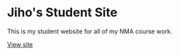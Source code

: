 # Jiho's Student Site

This is my student website for all of my NMA course work.

[View site](https://jihohannma.github.io/studentsite/)
